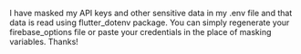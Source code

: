 I have masked my API keys and other sensitive data in my .env file and that data is read using flutter_dotenv package. You can simply regenerate your firebase_options file or paste your credentials in the place of masking variables. Thanks!
